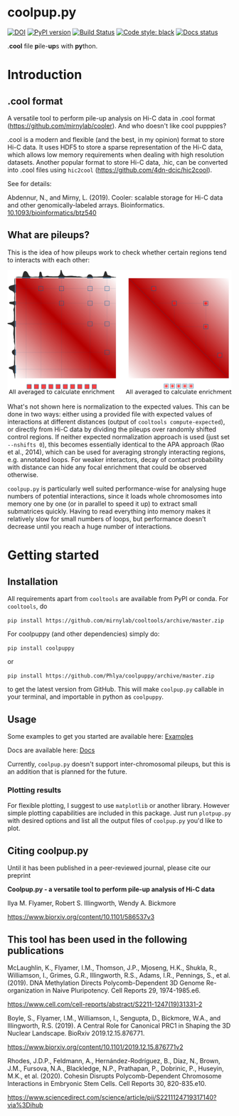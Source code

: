 # coolpup.py
[![DOI](https://zenodo.org/badge/147190130.svg)](https://zenodo.org/badge/latestdoi/147190130)
[![PyPI version](https://badge.fury.io/py/coolpuppy.svg)](https://badge.fury.io/py/coolpuppy)
[![Build Status](https://travis-ci.org/Phlya/coolpuppy.svg?branch=master)](https://travis-ci.org/Phlya/coolpuppy)
[![Code style: black](https://img.shields.io/badge/code%20style-black-000000.svg)](https://github.com/psf/black)
[![Docs status](https://readthedocs.org/projects/coolpuppy/badge/)](https://coolpuppy.readthedocs.io/en/latest/)

.**cool** file **p**ile-**up**s with **py**thon.

# Introduction

## .cool format
A versatile tool to perform pile-up analysis on Hi-C data in .cool format (https://github.com/mirnylab/cooler). And who doesn't like cool pupppies?

.cool is a modern and flexible (and the best, in my opinion) format to store Hi-C data.
It uses HDF5 to store a sparse representation of the Hi-C data, which allows low memory requirements when dealing with high resolution datasets. Another popular format to store Hi-C data, .hic, can be converted into .cool files using `hic2cool` (https://github.com/4dn-dcic/hic2cool).

See for details:

Abdennur, N., and Mirny, L. (2019). Cooler: scalable storage for Hi-C data and other genomically-labeled arrays. Bioinformatics. [10.1093/bioinformatics/btz540](https://doi.org/10.1093/bioinformatics/btz540)

## What are pileups?

This is the idea of how pileups work to check whether certain regions tend to interacts with each other:

![Pileup schematic](./loop_quant.png)

What's not shown here is normalization to the expected values. This can be done in two ways: either using a provided file with expected values of interactions at different distances (output of `cooltools compute-expected`), or directly from Hi-C data by dividing the pileups over randomly shifted control regions. If neither expected normalization approach is used (just set `--nshifts 0`), this becomes essentially identical to the APA approach (Rao et al., 2014), which can be used for averaging strongly interacting regions, e.g. annotated loops. For weaker interactors, decay of contact probability with distance can hide any focal enrichment that could be observed otherwise.

`coolpup.py` is particularly well suited performance-wise for analysing huge numbers of potential interactions, since it loads whole chromosomes into memory one by one (or in parallel to speed it up) to extract small submatrices quickly. Having to read everything into memory makes it relatively slow for small numbers of loops, but performance doesn't decrease until you reach a huge number of interactions.

# Getting started

## Installation
All requirements apart from `cooltools` are available from PyPI or conda. For `cooltools`, do

`
pip install https://github.com/mirnylab/cooltools/archive/master.zip
`

For coolpuppy (and other dependencies) simply do:

`pip install coolpuppy`

or

`pip install https://github.com/Phlya/coolpuppy/archive/master.zip`

to get the latest version from GitHub. This will make `coolpup.py` callable in your terminal, and importable in python as `coolpuppy`.

## Usage

Some examples to get you started are available here: [Examples](https://coolpuppy.readthedocs.io/en/latest/Examples/snHi-C_Examples.html)

Docs are available here: [Docs](https://coolpuppy.readthedocs.io/en/latest/index.html)

Currently, `coolpup.py` doesn't support inter-chromosomal pileups, but this is an addition that is planned for the future.

### Plotting results
For flexible plotting, I suggest to use `matplotlib` or another library. However simple plotting capabilities are included in this package. Just run `plotpup.py` with desired options and list all the output files of `coolpup.py` you'd like to plot.


## Citing coolpup.py

Until it has been published in a peer-reviewed journal, please cite our preprint

**Coolpup.py - a versatile tool to perform pile-up analysis of Hi-C data**

Ilya M. Flyamer, Robert S. Illingworth, Wendy A. Bickmore

https://www.biorxiv.org/content/10.1101/586537v3

## This tool has been used in the following publications
McLaughlin, K., Flyamer, I.M., Thomson, J.P., Mjoseng, H.K., Shukla, R., Williamson, I., Grimes, G.R., Illingworth, R.S., Adams, I.R., Pennings, S., et al. (2019). DNA Methylation Directs Polycomb-Dependent 3D Genome Re-organization in Naive Pluripotency. Cell Reports 29, 1974-1985.e6.

https://www.cell.com/cell-reports/abstract/S2211-1247(19)31331-2


Boyle, S., Flyamer, I.M., Williamson, I., Sengupta, D., Bickmore, W.A., and Illingworth, R.S. (2019). A Central Role for Canonical PRC1 in Shaping the 3D Nuclear Landscape. BioRxiv 2019.12.15.876771.

https://www.biorxiv.org/content/10.1101/2019.12.15.876771v2


Rhodes, J.D.P., Feldmann, A., Hernández-Rodríguez, B., Díaz, N., Brown, J.M., Fursova, N.A., Blackledge, N.P., Prathapan, P., Dobrinic, P., Huseyin, M.K., et al. (2020). Cohesin Disrupts Polycomb-Dependent Chromosome Interactions in Embryonic Stem Cells. Cell Reports 30, 820-835.e10.

https://www.sciencedirect.com/science/article/pii/S2211124719317140?via%3Dihub

